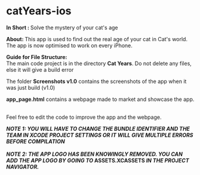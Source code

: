 # catYears-ios
<b> In Short : </b> Solve the mystery of your cat's age

<b> About: </b> This app is used to find out the real age of your cat in Cat's world. The app is now optimised to work on every iPhone.

<b> Guide for File Structure: </b> <br>
The main code project is in the directory <b>Cat Years</b>. Do not delete any files, else it will give a build error

The folder <b>Screenshots v1.0</b> contains the screenshots of the app when it was just build (v1.0)

<b>app_page.html</b> contains a webpage made to market and showcase the app.

<br>Feel free to edit the code to improve the app and the webpage.

<b><i> NOTE 1: YOU WILL HAVE TO CHANGE THE BUNDLE IDENTIFIER AND THE TEAM IN XCODE PROJECT SETTINGS OR IT WILL GIVE MULTIPLE ERRORS BEFORE COMPILATION </i></b><br><br>
<b><i> NOTE 2: THE APP LOGO HAS BEEN KNOWINGLY REMOVED. YOU CAN ADD THE APP LOGO BY GOING TO </i> ASSETS.XCASSETS <i> IN THE PROJECT NAVIGATOR.</i></b><br><br>

